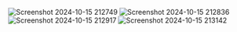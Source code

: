 ![Screenshot 2024-10-15 212749](https://github.com/user-attachments/assets/02330c05-3755-4e64-b722-e0e5fc2f4bd1)
![Screenshot 2024-10-15 212836](https://github.com/user-attachments/assets/72bf020a-8137-4afc-ba9c-54c9da120ff1)
![Screenshot 2024-10-15 212917](https://github.com/user-attachments/assets/5e5fc0ab-bc8d-4ae5-80fd-fdb18a23d138)
![Screenshot 2024-10-15 213142](https://github.com/user-attachments/assets/3f809c2a-8005-4281-8184-c35b1ea36ff5)

